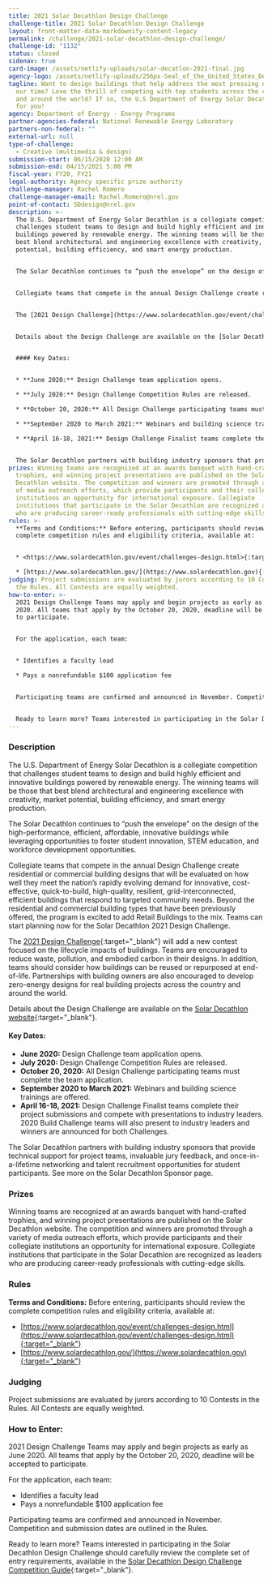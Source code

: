 ```yaml
---
title: 2021 Solar Decathlon Design Challenge
challenge-title: 2021 Solar Decathlon Design Challenge
layout: front-matter-data-markdownify-content-legacy
permalink: /challenge/2021-solar-decathlon-design-challenge/
challenge-id: "1132"
status: closed
sidenav: true
card-image: /assets/netlify-uploads/solar-decatlon-2021-final.jpg
agency-logo: /assets/netlify-uploads/256px-Seal_of_the_United_States_Department_of_Energy.png
tagline: Want to design buildings that help address the most pressing needs of
  our time? Love the thrill of competing with top students across the country
  and around the world? If so, the U.S Department of Energy Solar Decathlon ® is
  for you!
agency: Department of Energy - Energy Programs
partner-agencies-federal: National Renewable Energy Laboratory
partners-non-federal: ""
external-url: null
type-of-challenge:
  - Creative (multimedia & design)
submission-start: 06/15/2020 12:00 AM
submission-end: 04/15/2021 5:00 PM
fiscal-year: FY20, FY21
legal-authority: Agency specific prize authority
challenge-manager: Rachel Romero
challenge-manager-email: Rachel.Romero@nrel.gov
point-of-contact: SDdesign@nrel.gov
description: >-
  The U.S. Department of Energy Solar Decathlon is a collegiate competition that
  challenges student teams to design and build highly efficient and innovative
  buildings powered by renewable energy. The winning teams will be those that
  best blend architectural and engineering excellence with creativity, market
  potential, building efficiency, and smart energy production.


  The Solar Decathlon continues to “push the envelope” on the design of the high-performance, efficient, affordable, innovative buildings while leveraging opportunities to foster student innovation, STEM education, and workforce development opportunities.


  Collegiate teams that compete in the annual Design Challenge create residential or commercial building designs that will be evaluated on how well they meet the nation’s rapidly evolving demand for innovative, cost-effective, quick-to-build, high-quality, resilient, grid-interconnected, efficient buildings that respond to targeted community needs. Beyond the residential and commercial building types that have been previously offered, the program is excited to add Retail Buildings to the mix. Teams can start planning now for the Solar Decathlon 2021 Design Challenge.


  The [2021 Design Challenge](https://www.solardecathlon.gov/event/challenges-design.html){:target="_blank"} will add a new contest focused on the lifecycle impacts of buildings. Teams are encouraged to reduce waste, pollution, and embodied carbon in their designs. In addition, teams should consider how buildings can be reused or repurposed at end-of-life. Partnerships with building owners are also encouraged to develop zero-energy designs for real building projects across the country and around the world. 


  Details about the Design Challenge are available on the [Solar Decathlon website](https://www.solardecathlon.gov/2020/assets/pdfs/sd-design-challenge-rules.pdf){:target="_blank"}. 


  #### Key Dates:


  * **June 2020:** Design Challenge team application opens.

  * **July 2020:** Design Challenge Competition Rules are released. 

  * **October 20, 2020:** All Design Challenge participating teams must complete the team application.

  * **September 2020 to March 2021:** Webinars and building science trainings are offered. 

  * **April 16-18, 2021:** Design Challenge Finalist teams complete their project submissions and compete with presentations to industry leaders. 2020 Build Challenge teams will also present to industry leaders and winners are announced for both Challenges.


  The Solar Decathlon partners with building industry sponsors that provide technical support for project teams, invaluable jury feedback, and once-in-a-lifetime networking and talent recruitment opportunities for student participants. See more on the Solar Decathlon Sponsor page.
prizes: Winning teams are recognized at an awards banquet with hand-crafted
  trophies, and winning project presentations are published on the Solar
  Decathlon website. The competition and winners are promoted through a variety
  of media outreach efforts, which provide participants and their collegiate
  institutions an opportunity for international exposure. Collegiate
  institutions that participate in the Solar Decathlon are recognized as leaders
  who are producing career-ready professionals with cutting-edge skills.
rules: >-
  **Terms and Conditions:** Before entering, participants should review the
  complete competition rules and eligibility criteria, available at:


  * <https://www.solardecathlon.gov/event/challenges-design.html>{:target="_blank"} 

  * [https://www.solardecathlon.gov/](https://www.solardecathlon.gov){:target="_blank"}
judging: Project submissions are evaluated by jurors according to 10 Contests in
  the Rules. All Contests are equally weighted.
how-to-enter: >-
  2021 Design Challenge Teams may apply and begin projects as early as June
  2020. All teams that apply by the October 20, 2020, deadline will be accepted
  to participate.


  For the application, each team:


  * Identifies a faculty lead

  * Pays a nonrefundable $100 application fee


  Participating teams are confirmed and announced in November. Competition and submission dates are outlined in the Rules.  


  Ready to learn more? Teams interested in participating in the Solar Decathlon Design Challenge should carefully review the complete set of entry requirements, available in the [Solar Decathlon Design Challenge Competition Guide](https://www.solardecathlon.gov/assets/pdfs/sd-competition-guide.pdf){:target="_blank"}.
---
```

### Description

The U.S. Department of Energy Solar Decathlon is a collegiate competition that challenges student teams to design and build highly efficient and innovative buildings powered by renewable energy. The winning teams will be those that best blend architectural and engineering excellence with creativity, market potential, building efficiency, and smart energy production.

The Solar Decathlon continues to “push the envelope” on the design of the high-performance, efficient, affordable, innovative buildings while leveraging opportunities to foster student innovation, STEM education, and workforce development opportunities.

Collegiate teams that compete in the annual Design Challenge create residential or commercial building designs that will be evaluated on how well they meet the nation’s rapidly evolving demand for innovative, cost-effective, quick-to-build, high-quality, resilient, grid-interconnected, efficient buildings that respond to targeted community needs. Beyond the residential and commercial building types that have been previously offered, the program is excited to add Retail Buildings to the mix. Teams can start planning now for the Solar Decathlon 2021 Design Challenge.

The [2021 Design Challenge](https://www.solardecathlon.gov/event/challenges-design.html){:target="_blank"} will add a new contest focused on the lifecycle impacts of buildings. Teams are encouraged to reduce waste, pollution, and embodied carbon in their designs. In addition, teams should consider how buildings can be reused or repurposed at end-of-life. Partnerships with building owners are also encouraged to develop zero-energy designs for real building projects across the country and around the world. 

Details about the Design Challenge are available on the [Solar Decathlon website](https://www.solardecathlon.gov/2020/assets/pdfs/sd-design-challenge-rules.pdf){:target="_blank"}. 

#### Key Dates:

* **June 2020:** Design Challenge team application opens.
* **July 2020:** Design Challenge Competition Rules are released. 
* **October 20, 2020:** All Design Challenge participating teams must complete the team application.
* **September 2020 to March 2021:** Webinars and building science trainings are offered. 
* **April 16-18, 2021:** Design Challenge Finalist teams complete their project submissions and compete with presentations to industry leaders. 2020 Build Challenge teams will also present to industry leaders and winners are announced for both Challenges.

The Solar Decathlon partners with building industry sponsors that provide technical support for project teams, invaluable jury feedback, and once-in-a-lifetime networking and talent recruitment opportunities for student participants. See more on the Solar Decathlon Sponsor page.

### Prizes

Winning teams are recognized at an awards banquet with hand-crafted trophies, and winning project presentations are published on the Solar Decathlon website. The competition and winners are promoted through a variety of media outreach efforts, which provide participants and their collegiate institutions an opportunity for international exposure. Collegiate institutions that participate in the Solar Decathlon are recognized as leaders who are producing career-ready professionals with cutting-edge skills.

### Rules

**Terms and Conditions:** Before entering, participants should review the complete competition rules and eligibility criteria, available at:

* [https://www.solardecathlon.gov/event/challenges-design.html](https://www.solardecathlon.gov/event/challenges-design.html){:target="_blank"} 
* [https://www.solardecathlon.gov/](https://www.solardecathlon.gov){:target="_blank"}

### Judging

Project submissions are evaluated by jurors according to 10 Contests in the Rules. All Contests are equally weighted. 

### How to Enter: 

2021 Design Challenge Teams may apply and begin projects as early as June 2020. All teams that apply by the October 20, 2020, deadline will be accepted to participate.

For the application, each team:

* Identifies a faculty lead
* Pays a nonrefundable $100 application fee

Participating teams are confirmed and announced in November. Competition and submission dates are outlined in the Rules.  

Ready to learn more? Teams interested in participating in the Solar Decathlon Design Challenge should carefully review the complete set of entry requirements, available in the [Solar Decathlon Design Challenge Competition Guide](https://www.solardecathlon.gov/assets/pdfs/sd-competition-guide.pdf){:target="_blank"}.

